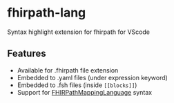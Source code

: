 # fhirpath-lang

Syntax highlight extension for fhirpath for VScode

## Features

- Available for .fhirpath file extension
- Embedded to .yaml files (under expression keyword)
- Embedded to .fsh files (inside `[[blocks]]`)
- Support for [FHIRPathMappingLanguage](https://github.com/beda-software/FHIRPathMappingLanguag) syntax